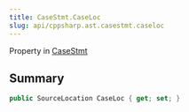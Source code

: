 ```yaml
---
title: CaseStmt.CaseLoc
slug: api/cppsharp.ast.casestmt.caseloc
---
```

Property in [CaseStmt](/api/cppsharp/ast/casestmt)

## Summary



```csharp
public SourceLocation CaseLoc { get; set; }
```

